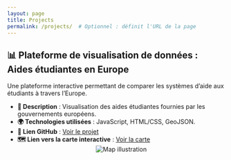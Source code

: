 ```yaml
---
layout: page
title: Projects
permalink: /projects/  # Optionnel : définit l'URL de la page
---
```


## 📊 Plateforme de visualisation de données : Aides étudiantes en Europe  

Une plateforme interactive permettant de comparer les systèmes d’aide aux étudiants à travers l’Europe.  

- **📌 Description** : Visualisation des aides étudiantes fournies par les gouvernements européens.  
- **🌍 Technologies utilisées** : JavaScript, HTML/CSS, GeoJSON.  
- **🔗 Lien GitHub** : [Voir le projet](https://github.com/AlexisWck/europesocialstudentscheme.git)  
- **🗺️ Lien vers la carte interactive** : [Voir la carte](https://alexiswck.github.io/europesocialstudentscheme/)
  <div style="flex: 1; text-align: center;">
    <img src="{{ site.baseurl }}/images/map.jpg" alt="Map illustration" style="max-width: 100%; height: auto;">
  </div>
